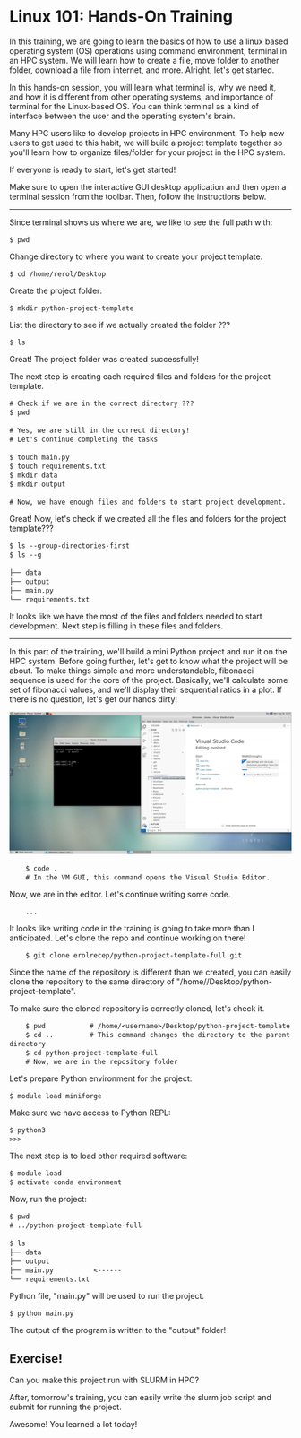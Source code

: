 # Linux 101: Hands-On Training

In this training, we are going to learn the basics of how to use a linux based operating system (OS) operations using command environment, terminal in an HPC system. We will learn how to create a file, move folder to another folder, download a file from internet, and more. Alright, let's get started.
<br>

In this hands-on session, you will learn what terminal is, why we need it, and how it is different from other operating systems, and importance of terminal for the Linux-based OS. You can think terminal as a kind of interface between the user and the operating system's brain.
<br>

Many HPC users like to develop projects in HPC environment. To help new users to get used to this habit, we will build a project template together so you'll learn how to organize files/folder for your project in the HPC system.

If everyone is ready to start, let's get started!

Make sure to open the interactive GUI desktop application and then open a terminal session from the toolbar. Then, follow the instructions below.

-----

Since terminal shows us where we are, we like to see the full path with:

	$ pwd

Change directory to where you want to create your project template:

	$ cd /home/rerol/Desktop
 	
Create the project folder:

	$ mkdir python-project-template

List the directory to see if we actually created the folder ???

	$ ls

Great! The project folder was created successfully! 

The next step is creating each required files and folders for the project template.

	# Check if we are in the correct directory ???
	$ pwd

	# Yes, we are still in the correct directory!
	# Let's continue completing the tasks

	$ touch main.py
	$ touch requirements.txt
	$ mkdir data
	$ mkdir output

	# Now, we have enough files and folders to start project development.

Great! Now, let's check if we created all the files and folders for the project template???

	$ ls --group-directories-first
	$ ls --g

    ├── data
    ├── output
    ├── main.py
    └── requirements.txt

It looks like we have the most of the files and folders needed to start development. Next step is filling in these files and folders.

------

In this part of the training, we'll build a mini Python project and run it on the HPC system. Before going further, let's get to know what the project will be about. To make things simple and more understandable, fibonacci sequence is used for the core of the project. Basically, we'll calculate some set of fibonacci values, and we'll display their sequential ratios in a plot. If there is no question, let's get our hands dirty!

<img src="../images/pinnacle_gui_code.png">

		$ code .  
		# In the VM GUI, this command opens the Visual Studio Editor.

Now, we are in the editor. Let's continue writing some code.


		...

It looks like writing code in the training is going to take more than I anticipated. Let's clone the repo and continue working on there!

		$ git clone erolrecep/python-project-template-full.git

Since the name of the repository is different than we created, you can easily clone the repository to the same directory of "/home/<username>/Desktop/python-project-template".
<br>

To make sure the cloned repository is correctly cloned, let's check it.

		$ pwd 			# /home/<username>/Desktop/python-project-template
		$ cd .. 		# This command changes the directory to the parent directory
		$ cd python-project-template-full
		# Now, we are in the repository folder

Let's prepare Python environment for the project:

    $ module load miniforge

Make sure we have access to Python REPL:

    $ python3
    >>>

The next step is to load other required software:

    $ module load 
    $ activate conda environment

Now, run the project:

    $ pwd
    # ../python-project-template-full
    
    $ ls
    ├── data
    ├── output
    ├── main.py          <------
    └── requirements.txt

Python file, "main.py" will be used to run the project.

    $ python main.py

The output of  the program is written to the "output" folder!

## Exercise!

Can you make this project run with SLURM in HPC?

After, tomorrow's training, you can easily write the slurm job script and submit for running the project.

Awesome! You learned a lot today!
